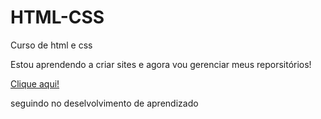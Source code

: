 # HTML-CSS
 Curso de html e css

 Estou aprendendo a criar sites e agora vou gerenciar meus reporsitórios!

<a href="https://erickhq.github.io/HTML-CSS/desafios/historia"> Clique aqui! </a>

seguindo no deselvolvimento de aprendizado
